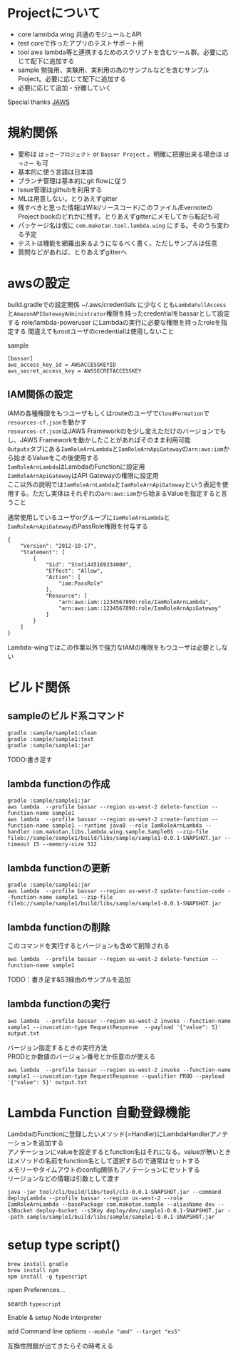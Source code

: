 # Projectについて
- core lamnbda wing 共通のモジュールとAPI
- test coreで作ったアプリのテストサポート用
- tool aws lambda等と連携するためのスクリプトを含むツール群。必要に応じて配下に追加する
- sample 勉強用、実験用、実利用の為のサンプルなどを含むサンプルProject。必要に応じて配下に追加する
- 必要に応じて追加・分離していく

Special thanks [JAWS](https://github.com/jaws-framework/JAWS)  


# 規約関係

- 愛称は `ばっさープロジェクト` or `Bassar Project` 。明確に把握出来る場合は `ばっさー` も可
- 基本的に使う言語は日本語
- ブランチ管理は基本的にgit flowに従う
- Issue管理はgithubを利用する
- MLは用意しない。とりあえずgitter
- 残すべきと思った情報はWiki/ソースコード/このファイル/EvernoteのProject bookのどれかに残す。とりあえずgitterにメモしてから転記も可
- パッケージ名は仮に `com.makotan.tool.lambda.wing` にする。そのうち変わる予定
- テストは機能を網羅出来るようになるべく書く。ただしサンプルは任意
- 質問などがあれば、とりあえずgitterへ


# awsの設定

build.gradleでの設定関係
~/.aws/credentials に少なくとも`LambdaFullAccess`と`AmazonAPIGatewayAdministrator`権限を持ったcredentialをbassarとして設定する
role/lambda-poweruser にLambdaの実行に必要な権限を持ったroleを指定する
間違えてもrootユーザのcredentialは使用しないこと

sample

```
[bassar]
aws_access_key_id = AWSACCESSKEYID
aws_secret_access_key = AWSSECRETACCESSKEY
```

## IAM関係の設定

IAMの各種権限をもつユーザもしくはrouteのユーザで`CloudFormation`で`resources-cf.json`を動かす  
`resources-cf.json`はJAWS Frameworkのを少し変えただけのバージョンでもし、JAWS Frameworkを動かしたことがあればそのまま利用可能  
`Outputs`タブにある`IamRoleArnLambda`と`IamRoleArnApiGateway`の`arn:aws:iam`から始まるValueをこの後使用する  
`IamRoleArnLambda`はLambdaのFunctionに設定用  
`IamRoleArnApiGateway`はAPI Gatewayの権限に設定用  
ここ以外の説明では`IamRoleArnLambda`と`IamRoleArnApiGateway`という表記を使用する。ただし実体はそれぞれの`arn:aws:iam`から始まるValueを指定すると言うこと  
  
通常使用しているユーザorグループに`IamRoleArnLambda`と`IamRoleArnApiGateway`のPassRole権限を付与する  


```
{
    "Version": "2012-10-17",
    "Statement": [
        {
            "Sid": "Stmt1445169334000",
            "Effect": "Allow",
            "Action": [
                "iam:PassRole"
            ],
            "Resource": [
                "arn:aws:iam::1234567890:role/IamRoleArnLambda",
                "arn:aws:iam::1234567890:role/IamRoleArnApiGateway"
            ]
        }
    ]
}
```

Lambda-wingではこの作業以外で強力なIAMの権限をもつユーザは必要としない  



# ビルド関係

## sampleのビルド系コマンド
```
gradle :sample/sample1:clean
gradle :sample/sample1:test
gradle :sample/sample1:jar
```

TODO:書き足す


## lambda functionの作成
```
gradle :sample/sample1:jar
aws lambda  --profile bassar --region us-west-2 delete-function --function-name sample1
aws lambda  --profile bassar --region us-west-2 create-function --function-name sample1 --runtime java8 --role IamRoleArnLambda --handler com.makotan.libs.lambda.wing.sample.Sample01 --zip-file fileb://sample/sample1/build/libs/sample/sample1-0.0.1-SNAPSHOT.jar --timeout 15 --memory-size 512
```

## lambda functionの更新
```
gradle :sample/sample1:jar
aws lambda  --profile bassar --region us-west-2 update-function-code --function-name sample1 --zip-file  fileb://sample/sample1/build/libs/sample/sample1-0.0.1-SNAPSHOT.jar
```

## lambda functionの削除
このコマンドを実行するとバージョンも含めて削除される

```
aws lambda  --profile bassar --region us-west-2 delete-function --function-name sample1
```



TODO：書き足す&S3経由のサンプルを追加

## lambda functionの実行
```
aws lambda  --profile bassar --region us-west-2 invoke --function-name sample1 --invocation-type RequestResponse  --payload '{"value": 5}' output.txt
```

バージョン指定するときの実行方法  
PRODとか数値のバージョン番号とか任意のが使える  

```
aws lambda  --profile bassar --region us-west-2 invoke --function-name sample1 --invocation-type RequestResponse --qualifier PROD --payload '{"value": 5}' output.txt
```


# Lambda Function 自動登録機能
LambdaのFunctionに登録したいメソッド(=Handler)にLambdaHandlerアノテーションを追加する  
アノテーションにvalueを設定するとfunction名はそれになる。valueが無いときはメソッドの名前をfunction名として選択するので通常はセットする  
メモリーやタイムアウトのconfig関係もアノテーションにセットする  
リージョンなどの情報は引数として渡す  

```
java -jar tool/cli/build/libs/tool/cli-0.0.1-SNAPSHOT.jar --command deployLambda --profile bassar --region us-west-2 --role IamRoleArnLambda --basePackage com.makotan.sample --aliasName dev --s3Bucket deploy-bucket --s3Key deploy/dev/sample1-0.0.1-SNAPSHOT.jar --path sample/sample1/build/libs/sample/sample1-0.0.1-SNAPSHOT.jar
```



# setup type script()

```
brew install gradle
brew install npm
npm install -g typescript
```

open Preferences...

search `typescript`

Enable & setup Node interpreter

add Command line options `--module "amd" --target "es5"`

互換性問題が出てきたらその時考える

